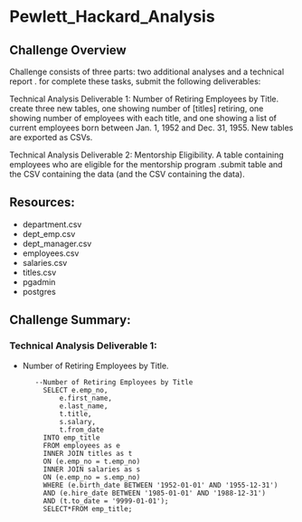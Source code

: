 # Pewlett_Hackard_Analysis


## Challenge Overview

 Challenge consists of three parts: two additional analyses and a technical report . for complete these tasks, submit the following deliverables:



Technical Analysis Deliverable 1: Number of Retiring Employees by Title.  create three new tables, one showing number of [titles] retiring, one showing number of employees with each title, and one showing a list of current employees born between Jan. 1, 1952 and Dec. 31, 1955. New tables are exported as CSVs. 



Technical Analysis Deliverable 2: Mentorship Eligibility. A table containing employees who are eligible for the mentorship program .submit  table and the CSV containing the data (and the CSV containing the data).



## Resources:

*  department.csv
*  dept_emp.csv
*  dept_manager.csv
*  employees.csv
*  salaries.csv
*  titles.csv
*  pgadmin
*  postgres



## Challenge Summary:



### Technical Analysis Deliverable 1:



*  Number of Retiring Employees by Title.
          


          --Number of Retiring Employees by Title
            SELECT e.emp_no,
                e.first_name,
                e.last_name,
                t.title,
                s.salary,
                t.from_date
            INTO emp_title
            FROM employees as e
            INNER JOIN titles as t
            ON (e.emp_no = t.emp_no)
            INNER JOIN salaries as s
            ON (e.emp_no = s.emp_no)
            WHERE (e.birth_date BETWEEN '1952-01-01' AND '1955-12-31')
            AND (e.hire_date BETWEEN '1985-01-01' AND '1988-12-31')
            AND (t.to_date = '9999-01-01');
            SELECT*FROM emp_title;



   

